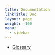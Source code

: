```yaml
---
title: Documentation
linkTitle: Doc
layout: page
weight: -100
menu:
  - sidebar
---
```



- [Glossary](/doc/glossary)
